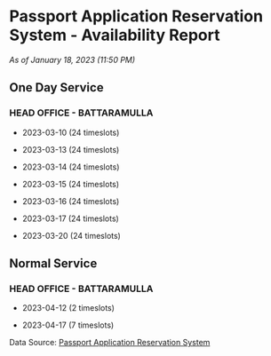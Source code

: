 # Passport Application Reservation System - Availability Report

*As of January 18, 2023 (11:50 PM)*

## One Day Service

### HEAD OFFICE - BATTARAMULLA

* 2023-03-10 (24 timeslots)

* 2023-03-13 (24 timeslots)

* 2023-03-14 (24 timeslots)

* 2023-03-15 (24 timeslots)

* 2023-03-16 (24 timeslots)

* 2023-03-17 (24 timeslots)

* 2023-03-20 (24 timeslots)

## Normal Service

### HEAD OFFICE - BATTARAMULLA

* 2023-04-12 (2 timeslots)

* 2023-04-17 (7 timeslots)

Data Source: [Passport Application Reservation System](https://eservices.immigration.gov.lk:8443/appointment/pages/reservationApplication.xhtml)